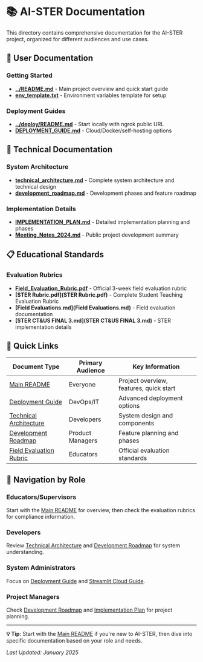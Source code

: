 # 📚 AI-STER Documentation

This directory contains comprehensive documentation for the AI-STER project, organized for different audiences and use cases.

## 📖 User Documentation

### Getting Started
- **[../README.md](../README.md)** - Main project overview and quick start guide
- **[env_template.txt](env_template.txt)** - Environment variables template for setup

### Deployment Guides
- **[../deploy/README.md](../deploy/README.md)** - Start locally with ngrok public URL
- **[DEPLOYMENT_GUIDE.md](DEPLOYMENT_GUIDE.md)** - Cloud/Docker/self-hosting options

## 🔧 Technical Documentation

### System Architecture
- **[technical_architecture.md](technical_architecture.md)** - Complete system architecture and technical design
- **[development_roadmap.md](development_roadmap.md)** - Development phases and feature roadmap

### Implementation Details
- **[IMPLEMENTATION_PLAN.md](IMPLEMENTATION_PLAN.md)** - Detailed implementation planning and phases
- **[Meeting_Notes_2024.md](Meeting_Notes_2024.md)** - Public project development summary

## 📋 Educational Standards

### Evaluation Rubrics
- **[Field_Evaluation_Rubric.pdf](Field_Evaluation_Rubric.pdf)** - Official 3-week field evaluation rubric
- **[STER Rubric.pdf](STER Rubric.pdf)** - Complete Student Teaching Evaluation Rubric
- **[Field Evaluations.md](Field Evaluations.md)** - Field evaluation documentation
- **[STER CT&US FINAL 3.md](STER CT&US FINAL 3.md)** - STER implementation details

## 🔗 Quick Links

| Document Type | Primary Audience | Key Information |
|---------------|------------------|-----------------|
| [Main README](../README.md) | Everyone | Project overview, features, quick start |
| [Deployment Guide](DEPLOYMENT_GUIDE.md) | DevOps/IT | Advanced deployment options |
| [Technical Architecture](technical_architecture.md) | Developers | System design and components |
| [Development Roadmap](development_roadmap.md) | Product Managers | Feature planning and phases |
| [Field Evaluation Rubric](Field_Evaluation_Rubric.pdf) | Educators | Official evaluation standards |

## 🎯 Navigation by Role

### **Educators/Supervisors**
Start with the [Main README](../README.md) for overview, then check the evaluation rubrics for compliance information.

### **Developers**
Review [Technical Architecture](technical_architecture.md) and [Development Roadmap](development_roadmap.md) for system understanding.

### **System Administrators**
Focus on [Deployment Guide](DEPLOYMENT_GUIDE.md) and [Streamlit Cloud Guide](STREAMLIT_CLOUD_DEPLOYMENT.md).

### **Project Managers**
Check [Development Roadmap](development_roadmap.md) and [Implementation Plan](IMPLEMENTATION_PLAN.md) for project planning.

---

**💡 Tip**: Start with the [Main README](../README.md) if you're new to AI-STER, then dive into specific documentation based on your role and needs.

*Last Updated: January 2025*
